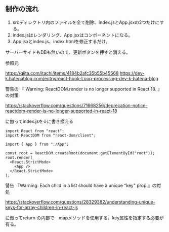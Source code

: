 
## 制作の流れ

1. srcディレクトリ内のファイルを全て削除、index.jsとApp.jsxの2つだけにする。
1. index.jsはレンダリング、App.jsxはコンポーネントになる。
1. App.jsxとindex.js、index.htmlを修正するだけ。


サーバーサイドもDBも無いので、更新ボタンを押すと消える。


参照元

https://qiita.com/itachi/items/4184b2afc35b55b45568
https://dev-k.hatenablog.com/entry/react-hook-Loop-processing-dev-k-hatena-blog


警告の 『 Warning: ReactDOM.render is no longer supported in React 18.  』の対策

https://stackoverflow.com/questions/71668256/deprecation-notice-reactdom-render-is-no-longer-supported-in-react-18

に倣ってindex.jsを↓に書き換える

```
import React from "react";
import ReactDOM from "react-dom/client";

import { App } from "./App";

const root = ReactDOM.createRoot(document.getElementById("root"));
root.render(
  <React.StrictMode>
    <App />
  </React.StrictMode>
);
```

警告 『Warning: Each child in a list should have a unique "key" prop.』の対処

https://stackoverflow.com/questions/28329382/understanding-unique-keys-for-array-children-in-react-js

に倣ってreturn の内部で　mapメソッドを使用する。key属性を指定する必要が有る。
